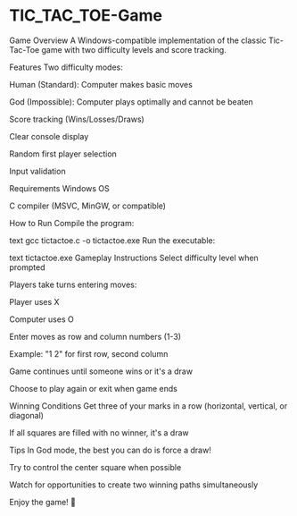 # TIC_TAC_TOE-Game
Game Overview
A Windows-compatible implementation of the classic Tic-Tac-Toe game with two difficulty levels and score tracking.

Features
Two difficulty modes:

Human (Standard): Computer makes basic moves

God (Impossible): Computer plays optimally and cannot be beaten

Score tracking (Wins/Losses/Draws)

Clear console display

Random first player selection

Input validation

Requirements
Windows OS

C compiler (MSVC, MinGW, or compatible)

How to Run
Compile the program:

text
gcc tictactoe.c -o tictactoe.exe
Run the executable:

text
tictactoe.exe
Gameplay Instructions
Select difficulty level when prompted

Players take turns entering moves:

Player uses X

Computer uses O

Enter moves as row and column numbers (1-3)

Example: "1 2" for first row, second column

Game continues until someone wins or it's a draw

Choose to play again or exit when game ends

Winning Conditions
Get three of your marks in a row (horizontal, vertical, or diagonal)

If all squares are filled with no winner, it's a draw

Tips
In God mode, the best you can do is force a draw!

Try to control the center square when possible

Watch for opportunities to create two winning paths simultaneously

Enjoy the game! 🎉
